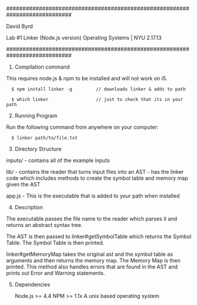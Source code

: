 ############################################################################

  David Byrd
  
  Lab #1 Linker (Node.js version)
  Operating Systems | NYU
  2.17.13

############################################################################

1. Compilation command
  
  This requires node.js & npm to be installed and will not work on i5.
  
      $ npm install linker -g         // downloads linker & adds to path
    
      $ which linker                  // just to check that its in your path
  
2. Running Program

  Run the following command from anywhere on your computer:

      $ linker path/to/file.txt

3. Directory Structure

  inputs/
    - contains all of the example inputs

  lib/
    - contains the reader that turns input files into an AST
    - has the linker code which includes methods to create the symbol table and memory map given the AST
    
  app.js
    - This is the executable that is added to your path when installed

4. Description

  The executable passes the file name to the reader which parses it and returns an abstract syntax tree.

  The AST is then passed to linker#getSymbolTable which returns the Symbol Table. The Symbol Table is then printed.

  linker#getMemoryMap takes the original ast and the symbol table as arguments and then returns the memory map. The Memory Map is then printed. This method also handles errors that are found in the AST and prints out Error and Warning statements.
  
5. Dependencies

    Node.js >= 4.4
    NPM >= 1.1x
    A unix based operating system